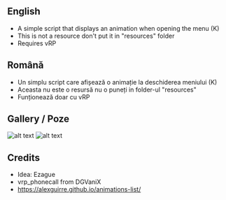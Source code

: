 English
- 
- A simple script that displays an animation when opening the menu (K)
- This is not a resource don't put it in "resources" folder
- Requires vRP

Română
-
- Un simplu script care afișează o animație la deschiderea meniului (K)
- Aceasta nu este o resursă nu o puneți in folder-ul "resources"
- Funționează doar cu vRP

Gallery / Poze
-

![alt text](https://i.imgur.com/XFuWy0m.png) ![alt text](https://i.imgur.com/vSNv1P5.png)

Credits
-
- Idea: Ezague
- vrp_phonecall from DGVaniX
- https://alexguirre.github.io/animations-list/
